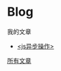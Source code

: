 # Blog

我的文章

* [<js异步操作>](https://github.com/snailTJ/Blog/issues/1)

[所有文章](https://github.com/snailTJ/Blog/issues)
